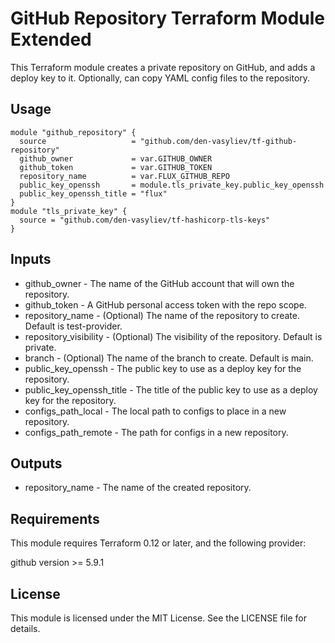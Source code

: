 # GitHub Repository Terraform Module Extended

This Terraform module creates a private repository on GitHub, and adds a deploy key to it.
Optionally, can copy YAML config files to the repository.

## Usage

```hcl
module "github_repository" {
  source                   = "github.com/den-vasyliev/tf-github-repository"
  github_owner             = var.GITHUB_OWNER
  github_token             = var.GITHUB_TOKEN
  repository_name          = var.FLUX_GITHUB_REPO
  public_key_openssh       = module.tls_private_key.public_key_openssh
  public_key_openssh_title = "flux"
}
module "tls_private_key" {
  source = "github.com/den-vasyliev/tf-hashicorp-tls-keys"
}
```
## Inputs
- github_owner - The name of the GitHub account that will own the repository.
- github_token - A GitHub personal access token with the repo scope.
- repository_name - (Optional) The name of the repository to create. Default is test-provider.
- repository_visibility - (Optional) The visibility of the repository. Default is private.
- branch - (Optional) The name of the branch to create. Default is main.
- public_key_openssh - The public key to use as a deploy key for the repository.
- public_key_openssh_title - The title of the public key to use as a deploy key for the repository.
- configs_path_local - The local path to configs to place in a new repository.
- configs_path_remote - The path for configs in a new repository.

## Outputs
- repository_name - The name of the created repository.

## Requirements
This module requires Terraform 0.12 or later, and the following provider:

github version >= 5.9.1

## License
This module is licensed under the MIT License. See the LICENSE file for details.
